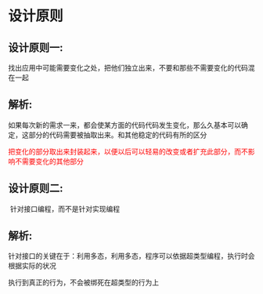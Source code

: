 # 设计原则

## 设计原则一:

​	找出应用中可能需要变化之处，把他们独立出来，不要和那些不需要变化的代码混在一起

## 解析:

​		如果每次新的需求一来，都会使某方面的代码代码发生变化，那么久基本可以确定，这部分的代码需要被抽取出来。和其他稳定的代码有所的区分

<font color = red>把变化的部分取出来封装起来，以便以后可以轻易的改变或者扩充此部分，而不影响不需要变化的其他部分</font>



## 设计原则二:

​	针对接口编程，而不是针对实现编程

## 解析:

​	针对接口的关键在于：利用多态，利用多态，程序可以依据超类型编程，执行时会根据实际的状况

执行到真正的行为，不会被绑死在超类型的行为上

